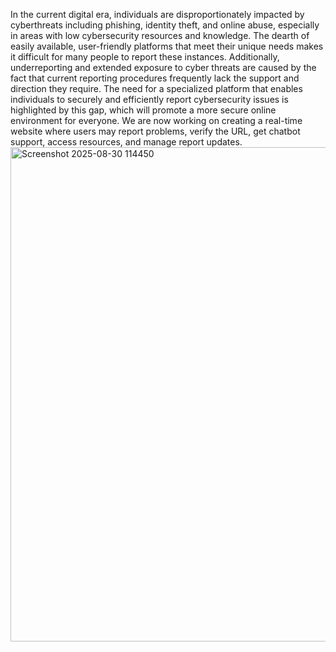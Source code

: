 In the current digital era, individuals are disproportionately impacted by cyberthreats including phishing, identity theft, and online abuse, especially in areas with low cybersecurity resources and knowledge. The dearth of easily available, user-friendly platforms that meet their unique needs makes it difficult for many people to report these instances. Additionally, underreporting and extended exposure to cyber threats are caused by the fact that current reporting procedures frequently lack the support and direction they require. The need for a specialized platform that enables individuals to securely and efficiently report cybersecurity issues is highlighted by this gap, which will promote a more secure online environment for everyone. We are now working on creating a real-time website where users may report problems, verify the URL, get chatbot support, access resources, and manage report updates.
<img width="1870" height="791" alt="Screenshot 2025-08-30 114450" src="https://github.com/user-attachments/assets/9c9a644f-666b-4ab0-b9a2-3a636ea9e947" />
